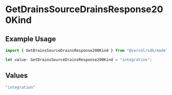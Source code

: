 # GetDrainsSourceDrainsResponse200Kind

## Example Usage

```typescript
import { GetDrainsSourceDrainsResponse200Kind } from "@vercel/sdk/models/getdrainsop.js";

let value: GetDrainsSourceDrainsResponse200Kind = "integration";
```

## Values

```typescript
"integration"
```